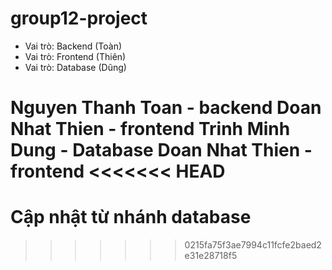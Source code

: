 # group12-project

- Vai trò: Backend (Toàn)
- Vai trò: Frontend (Thiên)
- Vai trò: Database (Dũng)

Nguyen Thanh Toan - backend
Doan Nhat Thien - frontend
Trinh Minh Dung - Database
Doan Nhat Thien - frontend
<<<<<<< HEAD
=======

# Cập nhật từ nhánh database
>>>>>>> 0215fa75f3ae7994c11fcfe2baed2e31e28718f5
